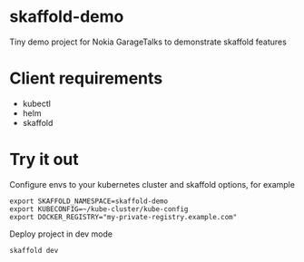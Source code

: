 # skaffold-demo
Tiny demo project for Nokia GarageTalks to demonstrate skaffold features

# Client requirements
* kubectl
* helm
* skaffold

# Try it out
Configure envs to your kubernetes cluster and skaffold options, for example
```
export SKAFFOLD_NAMESPACE=skaffold-demo
export KUBECONFIG=~/kube-cluster/kube-config
export DOCKER_REGISTRY="my-private-registry.example.com"
```
Deploy project in dev mode
```
skaffold dev
```
